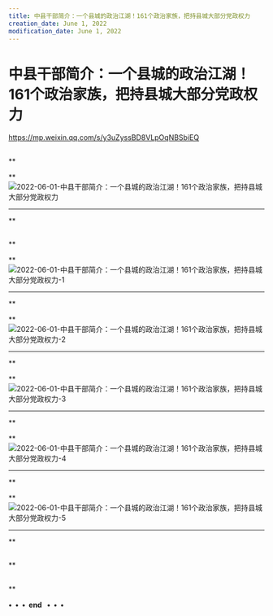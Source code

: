 ```yaml
---
title: 中县干部简介：一个县城的政治江湖！161个政治家族，把持县城大部分党政权力
creation_date: June 1, 2022
modification_date: June 1, 2022
---
```



# 中县干部简介：一个县城的政治江湖！161个政治家族，把持县城大部分党政权力

https://mp.weixin.qq.com/s/y3uZyssBD8VLpOqNBSbiEQ

##

**

**![2022-06-01-中县干部简介：一个县城的政治江湖！161个政治家族，把持县城大部分党政权力](assets/2022-06-01-中县干部简介：一个县城的政治江湖！161个政治家族，把持县城大部分党政权力.png)

****

**

##

**

**![2022-06-01-中县干部简介：一个县城的政治江湖！161个政治家族，把持县城大部分党政权力-1](assets/2022-06-01-中县干部简介：一个县城的政治江湖！161个政治家族，把持县城大部分党政权力-1.png)

****

**

**![2022-06-01-中县干部简介：一个县城的政治江湖！161个政治家族，把持县城大部分党政权力-2](assets/2022-06-01-中县干部简介：一个县城的政治江湖！161个政治家族，把持县城大部分党政权力-2.png)

****

**

**![2022-06-01-中县干部简介：一个县城的政治江湖！161个政治家族，把持县城大部分党政权力-3](assets/2022-06-01-中县干部简介：一个县城的政治江湖！161个政治家族，把持县城大部分党政权力-3.png)

****

**

**![2022-06-01-中县干部简介：一个县城的政治江湖！161个政治家族，把持县城大部分党政权力-4](assets/2022-06-01-中县干部简介：一个县城的政治江湖！161个政治家族，把持县城大部分党政权力-4.png)

****

**

**![2022-06-01-中县干部简介：一个县城的政治江湖！161个政治家族，把持县城大部分党政权力-5](assets/2022-06-01-中县干部简介：一个县城的政治江湖！161个政治家族，把持县城大部分党政权力-5.png)

****

**

##

**

##

**

**•  •  •  end   •  •  •**

